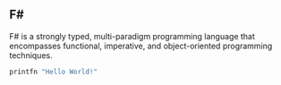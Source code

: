 ## F\#
F# is a strongly typed, multi-paradigm programming language that encompasses
functional, imperative, and object-oriented programming techniques.

```fsharp
printfn "Hello World!"
```
